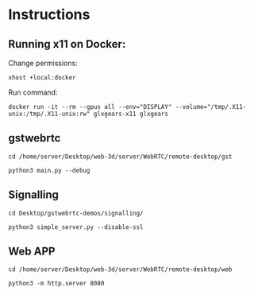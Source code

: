 # Instructions

## Running x11 on Docker:

Change permissions:
```
xhost +local:docker
```

Run command:
```
docker run -it --rm --gpus all --env="DISPLAY" --volume="/tmp/.X11-unix:/tmp/.X11-unix:rw" glxgears-x11 glxgears
```

## gstwebrtc
```
cd /home/server/Desktop/web-3d/server/WebRTC/remote-desktop/gst

python3 main.py --debug
```

## Signalling
```
cd Desktop/gstwebrtc-demos/signalling/

python3 simple_server.py --disable-ssl
```

## Web APP
```
cd /home/server/Desktop/web-3d/server/WebRTC/remote-desktop/web

python3 -m http.server 8080
```